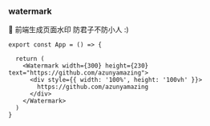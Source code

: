 ### watermark

🎇 前端生成页面水印 防君子不防小人 :)

```tsx
export const App = () => {

  return (
    <Watermark width={300} height={230} text="https://github.com/azunyamazing">
      <div style={{ width: '100%', height: '100vh' }}>
        https://github.com/azunyamazing
      </div>
    </Watermark>
  )
}
```